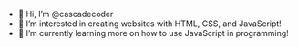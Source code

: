 - 👋 Hi, I’m @cascadecoder
- 👀 I’m interested in creating websites with HTML, CSS, and JavaScript!
- 🌱 I’m currently learning more on how to use JavaScript in programming!

<!---
cascadecoder/cascadecoder is a ✨ special ✨ repository because its `README.md` (this file) appears on your GitHub profile.
You can click the Preview link to take a look at your changes.
--->
